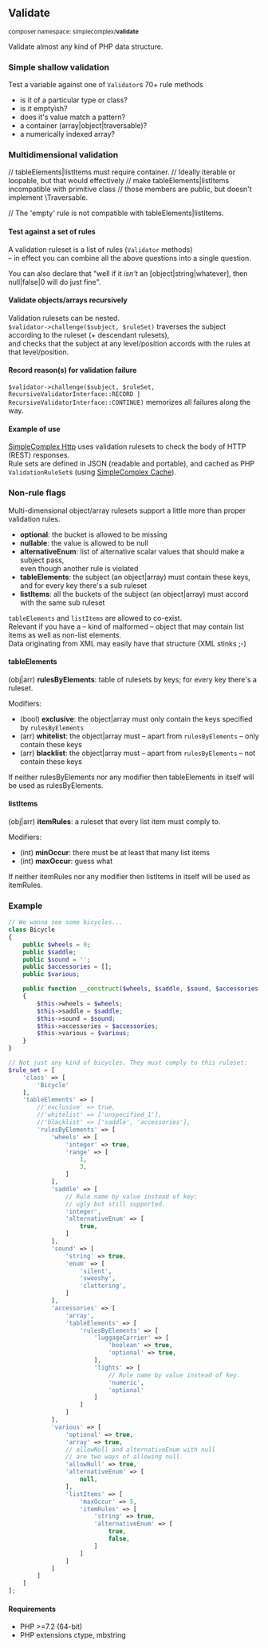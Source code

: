 ## Validate ##
<small>composer namespace: simplecomplex/**validate**</small>

Validate almost any kind of PHP data structure.

### Simple shallow validation ###

Test a variable against one of ```Validator```s 70+ rule methods
- is it of a particular type or class?
- is it emptyish?
- does it's value match a pattern?
- a container (array|object|traversable)?
- a numerically indexed array?


### Multidimensional validation ###

// tableElements|listItems must require container.
// Ideally iterable or loopable, but that would effectively
// make tableElements|listItems incompatible with primitive class
// those members are public, but doesn't implement \Traversable.

// The 'empty' rule is not compatible with tableElements|listItems.

#### Test against a set of rules ####

A validation ruleset is a list of rules (```Validator``` methods)  
– in effect you can combine all the above questions into a single question.

You can also declare that "well if it _isn't_ an [object|string|whatever], then null|false|0 will do just fine".

#### Validate objects/arrays recursively ####

Validation rulesets can be nested.  
```$validator->challenge($subject, $ruleSet)``` traverses the subject according to the ruleset (+ descendant rulesets),  
and checks that the subject at any level/position accords with the rules at that level/position.

#### Record reason(s) for validation failure ####

```$validator->challenge($subject, $ruleSet, RecursiveValidatorInterface::RECORD | RecursiveValidatorInterface::CONTINUE)```
memorizes all failures along the way.

#### Example of use ####

[SimpleComplex Http](https://github.com/simplecomplex/php-http) uses validation rulesets to check the body of HTTP (REST) responses.  
Rule sets are defined in JSON (readable and portable), and cached as PHP ```ValidationRuleSet```s (using [SimpleComplex Cache](https://github.com/simplecomplex/php-cache)).  

### Non-rule flags ###

Multi-dimensional object/array rulesets support a little more than proper validation rules.

- **optional**: the bucket is allowed to be missing
- **nullable**: the value is allowed to be null
- **alternativeEnum**: list of alternative scalar values that should make a subject pass,  
even though another rule is violated
- **tableElements**: the subject (an object|array) must contain these keys,  
and for every key there's a sub ruleset
- **listItems**: all the buckets of the subject (an object|array) must accord with the same sub ruleset 

```tableElements``` and ```listItems``` are allowed to co-exist.  
Relevant if you have a – kind of malformed – object that may contain list items as well as non-list elements.  
Data originating from XML may easily have that structure (XML stinks ;-)

#### tableElements ####

(obj|arr) **rulesByElements**: table of rulesets by keys; for every key there's a ruleset.

Modifiers:
- (bool) **exclusive**: the object|array must only contain the keys specified by ```rulesByElements```
- (arr) **whitelist**: the object|array must – apart from ```rulesByElements``` – only contain these keys
- (arr) **blacklist**: the object|array must – apart from ```rulesByElements``` – not contain these keys

If neither rulesByElements nor any modifier then tableElements in itself will be used as rulesByElements.


#### listItems ####

(obj|arr) **itemRules**: a ruleset that every list item must comply to.

Modifiers:
- (int) **minOccur**: there must be at least that many list items
- (int) **maxOccur**: guess what

If neither itemRules nor any modifier then listItems in itself will be used as itemRules.

### Example ###

```php
// We wanna see some bicycles...
class Bicycle
{
    public $wheels = 0;
    public $saddle;
    public $sound = '';
    public $accessories = [];
    public $various;

    public function __construct($wheels, $saddle, $sound, $accessories, $various)
    {
        $this->wheels = $wheels;
        $this->saddle = $saddle;
        $this->sound = $sound;
        $this->accessories = $accessories;
        $this->various = $various;
    }
}

// Not just any kind of bicycles. They must comply to this ruleset:
$rule_set = [
    'class' => [
        'Bicycle'
    ],
    'tableElements' => [
        //'exclusive' => true,
        //'whitelist' => ['unspecified_1'],
        //'blacklist' => ['saddle', 'accessories'],
        'rulesByElements' => [
            'wheels' => [
                'integer' => true,
                'range' => [
                    1,
                    3,
                ]
            ],
            'saddle' => [
                // Rule name by value instead of key;
                // ugly but still supported.
                'integer',
                'alternativeEnum' => [
                    true,
                ]
            ],
            'sound' => [
                'string' => true,
                'enum' => [
                    'silent',
                    'swooshy',
                    'clattering',
                ]
            ],
            'accessories' => [
                'array',
                'tableElements' => [
                    'rulesByElements' => [
                        'luggageCarrier' => [
                            'boolean' => true,
                            'optional' => true,
                        ],
                        'lights' => [
                            // Rule name by value instead of key.
                            'numeric',
                            'optional'
                        ]
                    ]
                ]
            ],
            'various' => [
                'optional' => true,
                'array' => true,
                // allowNull and alternativeEnum with null
                // are two ways of allowing null.
                'allowNull' => true,
                'alternativeEnum' => [
                    null,
                ],
                'listItems' => [
                    'maxOccur' => 5,
                    'itemRules' => [
                        'string' => true,
                        'alternativeEnum' => [
                            true,
                            false,
                        ]
                    ]
                ]
            ]
        ]
    ]
];
```

#### Requirements ####

- PHP >=7.2 (64-bit)
- PHP extensions ctype, mbstring
